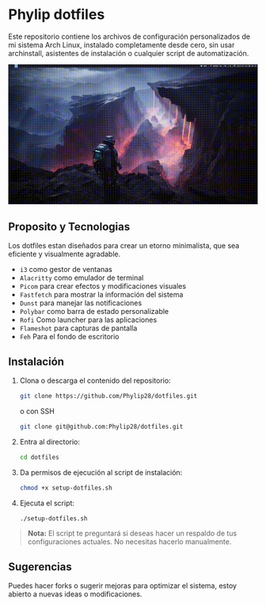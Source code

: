 # Phylip dotfiles

Este repositorio contiene los archivos de configuración personalizados de mi sistema Arch Linux, instalado completamente desde cero, sin usar archinstall, asistentes de instalación o cualquier script de automatización.

![Vista previa](preview/feh.gif)

## Proposito y Tecnologias

Los dotfiles estan diseñados para crear un etorno minimalista, que sea eficiente y visualmente agradable.

- `i3` como gestor de ventanas
- `Alacritty` como emulador de terminal
- `Picom` para crear efectos y modificaciones visuales
- `Fastfetch` para mostrar la información del sistema
- `Dunst` para manejar las notificaciones
- `Polybar` como barra de estado personalizable
- `Rofi` Como launcher para las aplicaciones
- `Flameshot` para capturas de pantalla
- `Feh` Para el fondo de escritorio

## Instalación

1. Clona o descarga el contenido del repositorio:
    ```bash
    git clone https://github.com/Phylip28/dotfiles.git
    ```
    o con SSH
    ```bash
    git clone git@github.com:Phylip28/dotfiles.git
    ```
2. Entra al directorio:
    ```bash
    cd dotfiles
    ```
3. Da permisos de ejecución al script de instalación:
    ```bash
    chmod +x setup-dotfiles.sh
    ```
4. Ejecuta el script:

    ```bash
    ./setup-dotfiles.sh
    ```

>**Nota:** El script te preguntará si deseas hacer un respaldo de tus configuraciones actuales. No necesitas hacerlo manualmente. 

## Sugerencias

Puedes hacer forks o sugerir mejoras para optimizar el sistema, estoy abierto a nuevas ideas o modificaciones.
